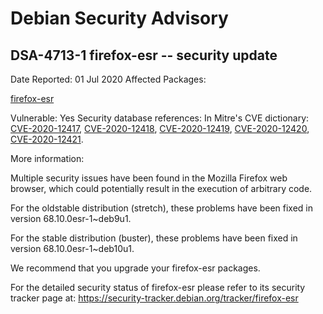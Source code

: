 
Debian Security Advisory
========================


DSA-4713-1 firefox-esr -- security update
-----------------------------------------



Date Reported:
01 Jul 2020
Affected Packages:

[firefox-esr](https://packages.debian.org/src:firefox-esr)

Vulnerable:
Yes
Security database references:
In Mitre's CVE dictionary: [CVE-2020-12417](https://security-tracker.debian.org/tracker/CVE-2020-12417), [CVE-2020-12418](https://security-tracker.debian.org/tracker/CVE-2020-12418), [CVE-2020-12419](https://security-tracker.debian.org/tracker/CVE-2020-12419), [CVE-2020-12420](https://security-tracker.debian.org/tracker/CVE-2020-12420), [CVE-2020-12421](https://security-tracker.debian.org/tracker/CVE-2020-12421).  

More information:

Multiple security issues have been found in the Mozilla Firefox
web browser, which could potentially result in the execution
of arbitrary code.


For the oldstable distribution (stretch), these problems have been fixed
in version 68.10.0esr-1~deb9u1.


For the stable distribution (buster), these problems have been fixed in
version 68.10.0esr-1~deb10u1.


We recommend that you upgrade your firefox-esr packages.


For the detailed security status of firefox-esr please refer to
its security tracker page at:
<https://security-tracker.debian.org/tracker/firefox-esr>





